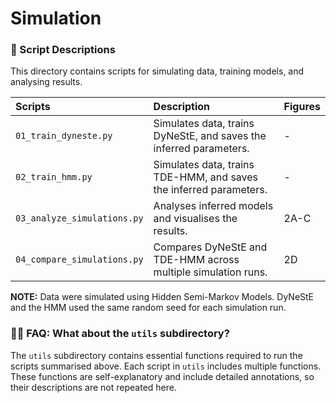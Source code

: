 # Simulation

### 🔎 Script Descriptions

This directory contains scripts for simulating data, training models, and analysing results.

| Scripts                      | Description                                                             | Figures       |
| :--------------------------- | :---------------------------------------------------------------------- | :------------ |
| `01_train_dyneste.py`        | Simulates data, trains DyNeStE, and saves the inferred parameters.      | -      |
| `02_train_hmm.py`            | Simulates data, trains TDE-HMM, and saves the inferred parameters.      | -      |
| `03_analyze_simulations.py`  | Analyses inferred models and visualises the results.                    | 2A-C   |
| `04_compare_simulations.py`  | Compares DyNeStE and TDE-HMM across multiple simulation runs.           | 2D     |

**NOTE:** Data were simulated using Hidden Semi-Markov Models. DyNeStE and the HMM used the same random seed for each simulation run.

### 🙋‍♂️ FAQ: What about the `utils` subdirectory?
The `utils` subdirectory contains essential functions required to run the scripts summarised above. Each script in `utils` includes multiple 
functions. These functions are self-explanatory and include detailed annotations, so their descriptions are not repeated here.
